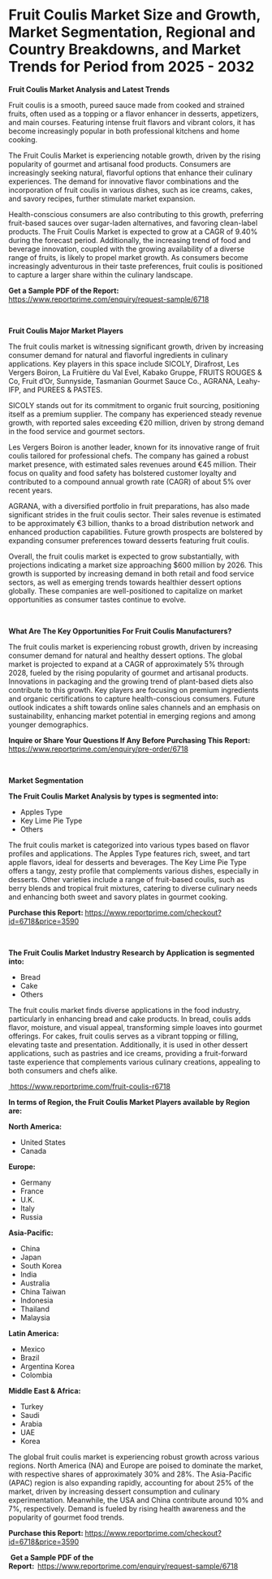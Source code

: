<p><h1>Fruit Coulis Market Size and Growth, Market Segmentation, Regional and Country Breakdowns, and Market Trends for Period from 2025 -  2032</h1></p><p><strong>Fruit Coulis Market Analysis and Latest Trends</strong></p>
<p><p>Fruit coulis is a smooth, pureed sauce made from cooked and strained fruits, often used as a topping or a flavor enhancer in desserts, appetizers, and main courses. Featuring intense fruit flavors and vibrant colors, it has become increasingly popular in both professional kitchens and home cooking.</p><p>The Fruit Coulis Market is experiencing notable growth, driven by the rising popularity of gourmet and artisanal food products. Consumers are increasingly seeking natural, flavorful options that enhance their culinary experiences. The demand for innovative flavor combinations and the incorporation of fruit coulis in various dishes, such as ice creams, cakes, and savory recipes, further stimulate market expansion.</p><p>Health-conscious consumers are also contributing to this growth, preferring fruit-based sauces over sugar-laden alternatives, and favoring clean-label products. The Fruit Coulis Market is expected to grow at a CAGR of 9.40% during the forecast period. Additionally, the increasing trend of food and beverage innovation, coupled with the growing availability of a diverse range of fruits, is likely to propel market growth. As consumers become increasingly adventurous in their taste preferences, fruit coulis is positioned to capture a larger share within the culinary landscape.</p></p>
<p><strong>Get a Sample PDF of the Report:&nbsp;</strong> <a href="https://www.reportprime.com/enquiry/request-sample/6718?utm_campaign=4459&utm_medium=2&utm_source=Github&utm_content=ia&utm_term=16052025&utm_id=fruit-coulis">https://www.reportprime.com/enquiry/request-sample/6718</a></p>
<p>&nbsp;</p>
<p><strong>Fruit Coulis Major Market Players</strong></p>
<p><p>The fruit coulis market is witnessing significant growth, driven by increasing consumer demand for natural and flavorful ingredients in culinary applications. Key players in this space include SICOLY, Dirafrost, Les Vergers Boiron, La Fruitière du Val Evel, Kabako Gruppe, FRUITS ROUGES & Co, Fruit d’Or, Sunnyside, Tasmanian Gourmet Sauce Co., AGRANA, Leahy-IFP, and PUREES & PASTES.</p><p>SICOLY stands out for its commitment to organic fruit sourcing, positioning itself as a premium supplier. The company has experienced steady revenue growth, with reported sales exceeding €20 million, driven by strong demand in the food service and gourmet sectors.</p><p>Les Vergers Boiron is another leader, known for its innovative range of fruit coulis tailored for professional chefs. The company has gained a robust market presence, with estimated sales revenues around €45 million. Their focus on quality and food safety has bolstered customer loyalty and contributed to a compound annual growth rate (CAGR) of about 5% over recent years.</p><p>AGRANA, with a diversified portfolio in fruit preparations, has also made significant strides in the fruit coulis sector. Their sales revenue is estimated to be approximately €3 billion, thanks to a broad distribution network and enhanced production capabilities. Future growth prospects are bolstered by expanding consumer preferences toward desserts featuring fruit coulis.</p><p>Overall, the fruit coulis market is expected to grow substantially, with projections indicating a market size approaching $600 million by 2026. This growth is supported by increasing demand in both retail and food service sectors, as well as emerging trends towards healthier dessert options globally. These companies are well-positioned to capitalize on market opportunities as consumer tastes continue to evolve.</p></p>
<p>&nbsp;</p>
<p><strong>What Are The Key Opportunities For Fruit Coulis Manufacturers?</strong></p>
<p><p>The fruit coulis market is experiencing robust growth, driven by increasing consumer demand for natural and healthy dessert options. The global market is projected to expand at a CAGR of approximately 5% through 2028, fueled by the rising popularity of gourmet and artisanal products. Innovations in packaging and the growing trend of plant-based diets also contribute to this growth. Key players are focusing on premium ingredients and organic certifications to capture health-conscious consumers. Future outlook indicates a shift towards online sales channels and an emphasis on sustainability, enhancing market potential in emerging regions and among younger demographics.</p></p>
<p><strong>Inquire or Share Your Questions If Any Before Purchasing This Report:</strong> <a href="https://www.reportprime.com/enquiry/pre-order/6718?utm_campaign=4459&utm_medium=2&utm_source=Github&utm_content=ia&utm_term=16052025&utm_id=fruit-coulis">https://www.reportprime.com/enquiry/pre-order/6718</a></p>
<p>&nbsp;</p>
<p><strong>Market Segmentation</strong></p>
<p><strong>The Fruit Coulis Market Analysis by types is segmented into:</strong></p>
<p><ul><li>Apples Type</li><li>Key Lime Pie Type</li><li>Others</li></ul></p>
<p><p>The fruit coulis market is categorized into various types based on flavor profiles and applications. The Apples Type features rich, sweet, and tart apple flavors, ideal for desserts and beverages. The Key Lime Pie Type offers a tangy, zesty profile that complements various dishes, especially in desserts. Other varieties include a range of fruit-based coulis, such as berry blends and tropical fruit mixtures, catering to diverse culinary needs and enhancing both sweet and savory plates in gourmet cooking.</p></p>
<p><strong>Purchase this Report:&nbsp;</strong><a href="https://www.reportprime.com/checkout?id=6718&price=3590&utm_campaign=4459&utm_medium=2&utm_source=Github&utm_content=ia&utm_term=16052025&utm_id=fruit-coulis">https://www.reportprime.com/checkout?id=6718&price=3590</a></p>
<p>&nbsp;</p>
<p><strong>The Fruit Coulis Market Industry Research by Application is segmented into:</strong></p>
<p><ul><li>Bread</li><li>Cake</li><li>Others</li></ul></p>
<p><p>The fruit coulis market finds diverse applications in the food industry, particularly in enhancing bread and cake products. In bread, coulis adds flavor, moisture, and visual appeal, transforming simple loaves into gourmet offerings. For cakes, fruit coulis serves as a vibrant topping or filling, elevating taste and presentation. Additionally, it is used in other dessert applications, such as pastries and ice creams, providing a fruit-forward taste experience that complements various culinary creations, appealing to both consumers and chefs alike.</p></p>
<p><a href="https://www.reportprime.com/fruit-coulis-r6718?utm_campaign=4459&utm_medium=2&utm_source=Github&utm_content=ia&utm_term=16052025&utm_id=fruit-coulis">&nbsp;https://www.reportprime.com/fruit-coulis-r6718</a></p>
<p><strong>In terms of Region, the Fruit Coulis Market Players available by Region are:</strong></p>
<p>
    <p> <strong> North America: </strong>
        <ul>
            <li>United States</li>
            <li>Canada</li>
        </ul>
        </p> 
    <p> <strong> Europe: </strong>
        <ul>
            <li>Germany</li>
            <li>France</li>
            <li>U.K.</li>
            <li>Italy</li>
            <li>Russia</li>
        </ul>
        </p> 
    <p> <strong> Asia-Pacific: </strong>
        <ul>
            <li>China</li>
            <li>Japan</li>
            <li>South Korea</li>
            <li>India</li>
            <li>Australia</li>
            <li>China Taiwan</li>
            <li>Indonesia</li>
            <li>Thailand</li>
            <li>Malaysia</li>
        </ul>
        </p> 
    <p> <strong> Latin America: </strong>
        <ul>
            <li>Mexico</li>
            <li>Brazil</li>
            <li>Argentina Korea</li>
            <li>Colombia</li>
        </ul>
        </p> 
    <p> <strong> Middle East & Africa: </strong>
        <ul>
            <li>Turkey</li>
            <li>Saudi</li>
            <li>Arabia</li>
            <li>UAE</li>
            <li>Korea</li>
        </ul>
    </p>
    </p>
<p><p>The global fruit coulis market is experiencing robust growth across various regions. North America (NA) and Europe are poised to dominate the market, with respective shares of approximately 30% and 28%. The Asia-Pacific (APAC) region is also expanding rapidly, accounting for about 25% of the market, driven by increasing dessert consumption and culinary experimentation. Meanwhile, the USA and China contribute around 10% and 7%, respectively. Demand is fueled by rising health awareness and the popularity of gourmet food trends.</p></p>
<p><strong>Purchase this Report: </strong><a href="https://www.reportprime.com/checkout?id=6718&price=3590&utm_campaign=4459&utm_medium=2&utm_source=Github&utm_content=ia&utm_term=16052025&utm_id=fruit-coulis">https://www.reportprime.com/checkout?id=6718&price=3590</a></p>
<p>&nbsp;<strong>Get a Sample PDF of the Report:&nbsp;&nbsp;</strong><a href="https://www.reportprime.com/enquiry/request-sample/6718?utm_campaign=4459&utm_medium=2&utm_source=Github&utm_content=ia&utm_term=16052025&utm_id=fruit-coulis">https://www.reportprime.com/enquiry/request-sample/6718</a></p>
<p><strong></strong></p>
<p><p></p><p></p><p></p></p>